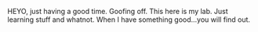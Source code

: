HEYO, just having a good time. Goofing off.
This here is my lab. Just learning stuff and whatnot. 
When I have something good...you will find out.
